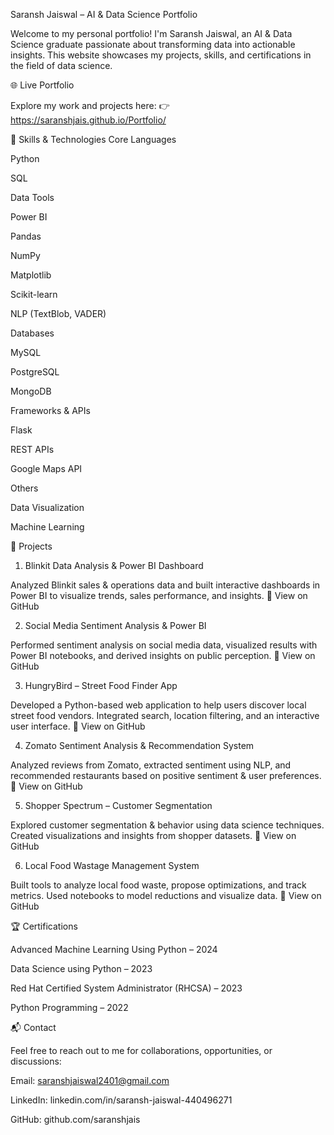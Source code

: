 Saransh Jaiswal – AI & Data Science Portfolio

Welcome to my personal portfolio! I'm Saransh Jaiswal, an AI & Data Science graduate passionate about transforming data into actionable insights. This website showcases my projects, skills, and certifications in the field of data science.

🌐 Live Portfolio

Explore my work and projects here:
👉 https://saranshjais.github.io/Portfolio/

🧰 Skills & Technologies
Core Languages

Python

SQL

Data Tools

Power BI

Pandas

NumPy

Matplotlib

Scikit-learn

NLP (TextBlob, VADER)

Databases

MySQL

PostgreSQL

MongoDB

Frameworks & APIs

Flask

REST APIs

Google Maps API

Others

Data Visualization

Machine Learning

📂 Projects
1. Blinkit Data Analysis & Power BI Dashboard

Analyzed Blinkit sales & operations data and built interactive dashboards in Power BI to visualize trends, sales performance, and insights.
🔗 View on GitHub

2. Social Media Sentiment Analysis & Power BI

Performed sentiment analysis on social media data, visualized results with Power BI notebooks, and derived insights on public perception.
🔗 View on GitHub

3. HungryBird – Street Food Finder App

Developed a Python-based web application to help users discover local street food vendors. Integrated search, location filtering, and an interactive user interface.
🔗 View on GitHub

4. Zomato Sentiment Analysis & Recommendation System

Analyzed reviews from Zomato, extracted sentiment using NLP, and recommended restaurants based on positive sentiment & user preferences.
🔗 View on GitHub

5. Shopper Spectrum – Customer Segmentation

Explored customer segmentation & behavior using data science techniques. Created visualizations and insights from shopper datasets.
🔗 View on GitHub

6. Local Food Wastage Management System

Built tools to analyze local food waste, propose optimizations, and track metrics. Used notebooks to model reductions and visualize data.
🔗 View on GitHub

🏆 Certifications

Advanced Machine Learning Using Python – 2024

Data Science using Python – 2023

Red Hat Certified System Administrator (RHCSA) – 2023

Python Programming – 2022

📬 Contact

Feel free to reach out to me for collaborations, opportunities, or discussions:

Email: saranshjaiswal2401@gmail.com

LinkedIn: linkedin.com/in/saransh-jaiswal-440496271

GitHub: github.com/saranshjais
 
 
